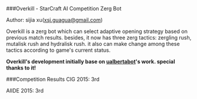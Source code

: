 
###Overkill - StarCraft AI Competition Zerg Bot

Author: sijia xu(xsj.guagua@gmail.com)

Overkill is a zerg bot which can select adaptive opening strategy based on previous match results.
besides, it now has three zerg tactics: zergling rush, mutalisk rush and hydralisk rush. it also can make change among these tactics according to game's current status.

**Overkill's development initially base on [ualbertabot](https://github.com/davechurchill/ualbertabot)'s work. special thanks to it!**

###Competition Results
CIG 2015: 3rd

AIIDE 2015: 3rd

